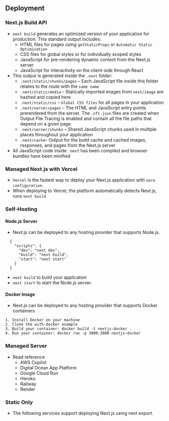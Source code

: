 ## Deployment

### Next.js Build API

- `next build` generates an optimized version of your application for production. This standard output includes:
  - HTML files for pages using `getStaticProps` or `Automatic Static Optimization`
  - CSS files for global styles or for individually scoped styles
  - JavaScript for pre-rendering dynamic content from the Next.js server
  - JavaScript for interactivity on the client-side through React
- This output is generated inside the `.next` folder:
  - `.next/static/chunks/pages` – Each JavaScript file inside this folder relates to the route with the `same name`
  - `.next/static/media` – Statically imported images from `next/image` are hashed and copied here
  - `.next/static/css` – `Global CSS files` for all pages in your application
  - `.next/server/pages` – The HTML and JavaScript entry points prerendered from the server. The `.nft.json` files are created when Output File Tracing is enabled and contain all the file paths that depend on a given page.
  - `.next/server/chunks` – Shared JavaScript chunks used in multiple places throughout your application
  - `.next/cache`– Output for the build cache and cached images, responses, and pages from the Next.js server
- All JavaScript code inside `.next` has been compiled and browser bundles have been minified

### Managed Next.js with Vercel

- `Vercel` is the fastest way to deploy your Next.js application with `zero configuration`.
- When deploying to Vercel, the platform automatically detects Next.js, runs `next build`

### Self-Hosting

#### Node.js Server

- Next.js can be deployed to any hosting provider that supports Node.js.

```
  {
    "scripts": {
      "dev": "next dev",
      "build": "next build",
      "start": "next start"
    }
  }
```

- `next build` to build your application
- `next start` to start the Node.js server.

#### Docker Image

- Next.js can be deployed to any hosting provider that supports Docker containers

```
1. Install Docker on your machine
2. Clone the with-docker example
3. Build your container: docker build -t nextjs-docker .
4. Run your container: docker run -p 3000:3000 nextjs-docker
```

### Managed Server

- Read reference
  - AWS Copilot
  - Digital Ocean App Platform
  - Google Cloud Run
  - Heroku
  - Railway
  - Render

### Static Only

- The following services support deploying Next.js using next export.
